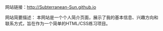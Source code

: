 网站链接：http://Subterranean-Sun.github.io

网站简要描述：
本网站是一个个人简介页面，展示了我的基本信息、兴趣方向和联系方式，旨在作为一个简单的HTML/CSS练习项目。
